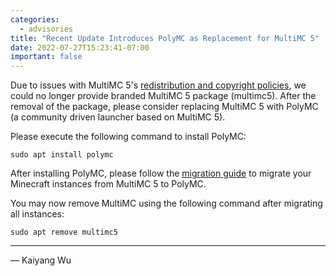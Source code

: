```yaml
---
categories:
  - advisories
title: "Recent Update Introduces PolyMC as Replacement for MultiMC 5"
date: 2022-07-27T15:23:41-07:00
important: false
---
```


Due to issues with MultiMC 5's
[redistribution and copyright policies](https://github.com/MultiMC/Launcher#forkingredistributingcustom-builds-policy),
we could no longer provide branded MultiMC 5 package (multimc5). After the
removal of the package, please consider replacing MultiMC 5 with PolyMC (a
community driven launcher based on MultiMC 5).

Please execute the following command to install PolyMC:

```
sudo apt install polymc
```

After installing PolyMC, please follow the
[migration guide](https://polymc.org/wiki/getting-started/migrating-multimc/#migrating-instances-from-multimc)
to migrate your Minecraft instances from MultiMC 5 to PolyMC.

You may now remove MultiMC using the following command after migrating all
instances:

```
sudo apt remove multimc5
```

---

— Kaiyang Wu

